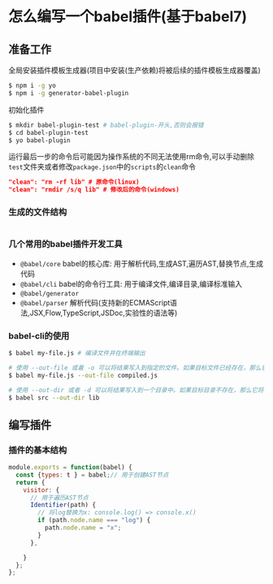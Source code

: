 # 怎么编写一个babel插件(基于babel7)

## 准备工作

全局安装插件模板生成器(项目中安装(生产依赖)将被后续的插件模板生成器覆盖)
```sh
$ npm i -g yo
$ npm i -g generator-babel-plugin
```

初始化插件
```sh
$ mkdir babel-plugin-test # babel-plugin-开头,否则会报错
$ cd babel-plugin-test 
$ yo babel-plugin
```

运行最后一步的命令后可能因为操作系统的不同无法使用rm命令,可以手动删除`test`文件夹或者修改`package.json`中的`scripts`的`clean`命令
```json
"clean": "rm -rf lib" # 原命令(linux)
"clean": "rmdir /s/q lib" # 修改后的命令(windows)
```
### 生成的文件结构
```sh
```



### 几个常用的babel插件开发工具

+ `@babel/core` babel的核心库: 用于解析代码,生成AST,遍历AST,替换节点,生成代码
+ `@babel/cli` babel的命令行工具: 用于编译文件,编译目录,编译标准输入
+ `@babel/generator` 
+ `@babel/parser` 解析代码(支持新的ECMAScript语法,JSX,Flow,TypeScript,JSDoc,实验性的语法等)

### babel-cli的使用

```sh
$ babel my-file.js # 编译文件并在终端输出

# 使用 --out-file 或着 -o 可以将结果写入到指定的文件。如果目标文件已经存在，那么它将被覆盖。
$ babel my-file.js --out-file compiled.js

# 使用 --out-dir 或者 -d 可以将结果写入到一个目录中。如果目标目录不存在，那么它将被创建。
$ babel src --out-dir lib


```


## 编写插件

### 插件的基本结构

```js
module.exports = function(babel) {
  const {types: t } = babel;// 用于创建AST节点
  return {
    visitor: {
      // 用于遍历AST节点
      Identifier(path) {
        // 将log替换为x: console.log() => console.x()
        if (path.node.name === "log") {
          path.node.name = "x";
        }
      },

    }
  };
};
```